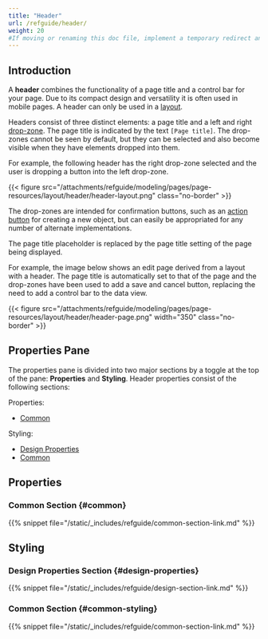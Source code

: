 ```yaml
---
title: "Header"
url: /refguide/header/
weight: 20
#If moving or renaming this doc file, implement a temporary redirect and let the respective team know they should update the URL in the product. See Mapping to Products for more details.
---
```


## Introduction

A **header** combines the functionality of a page title and a control bar for your page. Due to its compact design and versatility it is often used in mobile pages. A header can only be used in a [layout](/refguide/layout/).

Headers consist of three distinct elements: a page title and a left and right [drop-zone](/refguide/page/#add-elements). The page title is indicated by the text `[Page title]`. The drop-zones cannot be seen by default, but they can be selected and also become visible when they have elements dropped into them.

For example, the following header has the right drop-zone selected and the user is dropping a button into the left drop-zone.

{{< figure src="/attachments/refguide/modeling/pages/page-resources/layout/header/header-layout.png" class="no-border" >}}

The drop-zones are intended for confirmation buttons, such as an [action button](/refguide/button-widgets/) for creating a new object, but can easily be appropriated for any number of alternate implementations.

The page title placeholder is replaced by the page title setting of the page being displayed.

For example, the image below shows an edit page derived from a layout with a header. The page title is automatically set to that of the page and the drop-zones have been used to add a save and cancel button, replacing the need to add a control bar to the data view.

{{< figure src="/attachments/refguide/modeling/pages/page-resources/layout/header/header-page.png"   width="350"  class="no-border" >}}

## Properties Pane

The properties pane is divided into two major sections by a toggle at the top of the pane: **Properties** and **Styling**. Header properties consist of the following sections:

Properties:

* [Common](#common)

Styling:

* [Design Properties](#design-properties)
* [Common](#common-styling)

## Properties

### Common Section {#common}

{{% snippet file="/static/_includes/refguide/common-section-link.md" %}}

## Styling

### Design Properties Section {#design-properties}

{{% snippet file="/static/_includes/refguide/design-section-link.md" %}} 

### Common Section {#common-styling}

{{% snippet file="/static/_includes/refguide/common-section-link.md" %}}
